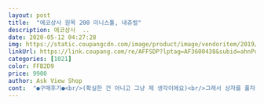 ```yaml
---
layout: post 
title:  "에코상사 원목 200 미니스툴, 내츄럴" 
description: 에코상사  ..
date: 2020-05-12 04:27:28 
img: https://static.coupangcdn.com/image/product/image/vendoritem/2019/01/18/3937240231/2497f38b-0714-4b1f-9864-cd1b22fb5620.jpg 
linkUrl: https://link.coupang.com/re/AFFSDP?lptag=AF3600438&subid=ahnPublicAsk&pageKey=131023878&itemId=385618072&vendorItemId=3937240231&traceid=V0-113-2d0bbb64284a7c49 
categories: [1021] 
color: FFB2D9 
price: 9900 
author: Ask View Shop 
cont:  "●구매후기●<br/>(확실한 건 아니고 그냥 제 생각이에요)<br/>그래서 상자를 풀자마자 상판을 뒤집에 아랫면부터 살펴봤는데<br/>그러면 가격대가 올라갔을 테니 이 정도로도 충분히 만족스럽네요<br/>나무결이 거칠게 일어나서 손을 다칠 염려가 있는 것들이 몇몇 있더라고요<br/>다 좋은데 마무가 탄?듯한 꺼머덩덩한 부분이 신경쓰여서  하나 빼요ㅠ 원목의 자연스러운 현상이지만 뵈기싫은 건 어쩔 수 없네요 흑흑<br/>다리가 네 개였음 더 예뻤겠다 싶은 생각도 들지만<br/>다리를 다 끼우고 부품에 들어있는 바닥보호스티커를 붙이면 끝<br/>다행히 빠진 구성품이 없었네요<br/>대나무 아닌 고무나무원목이라서 일단 합격!̊̈  집에 대나무를 들이면 별로라는 풍문을.<br/>.<br/><br/>동봉된 설명서를 보지않아도 5분이면 뚝딱 완성 가능해요<br/>둘러보다가 크기와 가격이 딱인 요제품이 눈에 들어왔어요.<br/><br/>뒤집어 놓으니 안보이긴해서 그나마 다행ㅋ<br/>또 너무 없어보이면 식물까지 초라해보일까봐<br/>마냥 저렴하기만 한 제품은 또 탈락이고.<br/>.<br/><br/>생각보다 견고하고 안정감있어요.<br/><br/>아마 다리가 짧고 그에 비해 굵어서 그런가봐요.<br/><br/>아주 귀엽습니당ㅋㅋ<br/>이 제품으로 결정하기 전 유사상품들을 이것저것 둘러보고 비교해봤는데요,<br/>이 제품은 거친 부분 없이 마감이 잘 되어 있었어요<br/>이거 쓰면 딱이네요<br/>이전 상품평을 보니 다리 하나가 덜 왔거나 부품이 모자라다는 분들이 계셔서 걱정했는데<br/>작은 화분 올려두려고 샀어요.<br/><br/>저희 집에 있던 풀들이랑 어울리고 가성비 좋네요!̊̈ ㅋㅋ<br/>조립은 정말 쉽습니다<br/>좀 더 저렴한 제품들 중엔 아랫면 마감이 제대로 되지 않아<br/>집에 의자가 없어서 한번씩 불편했는데<br/>혹시나 하고 밟고 올라가봤는데 튼실하네요<br/>화분 올려놨는데 딱이예요<br/>화분받침대에 큰 가격을 투자하고 싶지는 않았는데<br/>화분받침으로 쓰려고 구매했어요<br/>" 
---
```

